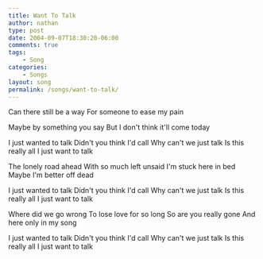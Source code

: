 ```yaml
---
title: Want To Talk
author: nathan
type: post
date: 2004-09-07T18:30:20-06:00
comments: true
tags:
    - Song
categories:
    - Songs
layout: song
permalink: /songs/want-to-talk/
---
```

Can there still be a way
For someone to ease my pain
<!--more-->
Maybe by something you say
But I don't think it'll come today

I just wanted to talk
Didn't you think I'd call
Why can't we just talk
Is this really all
I just want to talk

The lonely road ahead
With so much left unsaid
I'm stuck here in bed
Maybe I'm better off dead

I just wanted to talk
Didn't you think I'd call
Why can't we just talk
Is this really all
I just want to talk

Where did we go wrong
To lose love for so long
So are you really gone
And here only in my song

I just wanted to talk
Didn't you think I'd call
Why can't we just talk
Is this really all
I just want to talk
